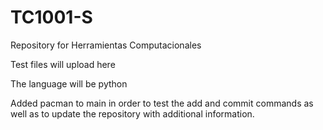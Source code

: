 # TC1001-S
Repository for Herramientas Computacionales

Test files will upload here


The language will be python

Added pacman to main in order to test the add and commit commands as well as to update the repository with additional information.
